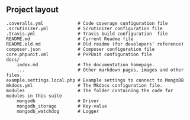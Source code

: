 ## Project layout

    .coveralls.yml             # Code coverage configuration file
    .scrutinizer.yml           # Scrutinizer configuration file
    .travis.yml                # Travis build configuration  file
    README.md                  # Current Readme file
    README.old.md              # Old readme (for developers' reference)
    composer.json              # Composer configuration file
    core.phpunit.xml           # PHPUnit configuration file
    docs/
        index.md               # The documentation homepage.
        ...                    # Other markdown pages, images and other files.
    example.settings.local.php # Example settings to connect to MongoDB
    mkdocs.yml                 # The Mkdocs configuration file.
    modules                    # The folder containing the code for modules in this suite
        mongodb                # Driver
        mongodb_storage        # Key-value
        mongodb_watchdog       # Logger

